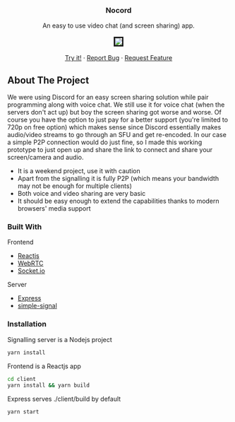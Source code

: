 <br />
<p align="center">
  <h3 align="center">Nocord</h3>

  <p align="center">
    An easy to use video chat (and screen sharing) app.
    <br />
    <br />
    <a href="https://nocord.yigit.host">
    <img src="https://i.imgur.com/PO1p6c1.jpg" border="3"></img>
    </a>
    <br />
    <br />
    <a href="https://nocord.yigit.host">Try it!</a>
    ·
    <a href="https://github.com/yalanyali/nocord/issues">Report Bug</a>
    ·
    <a href="https://github.com/yalanyali/nocord/issues">Request Feature</a>
  </p>
</p>


## About The Project

We were using Discord for an easy screen sharing solution while pair programming along with voice chat. We still use it for voice chat (when the servers don't act up) but boy the screen sharing got worse and worse. Of course you have the option to just pay for a better support (you're limited to 720p on free option) which makes sense since Discord essentially makes audio/video streams to go through an SFU and get re-encoded. In our case a simple P2P connection would do just fine, so I made this working prototype to just open up and share the link to connect and share your screen/camera and audio.

* It is a weekend project, use it with caution
* Apart from the signalling it is fully P2P (which means your bandwidth may not be enough for multiple clients)
* Both voice and video sharing are very basic
* It should be easy enough to extend the capabilities thanks to modern browsers' media support


### Built With

Frontend
* [Reactjs](https://reactjs.org/)
* [WebRTC](https://webrtc.org/)
* [Socket.io](https://socket.io/)

Server
* [Express](https://expressjs.com/)
* [simple-signal](https://github.com/t-mullen/simple-signal)

### Installation

Signalling server is a Nodejs project
```sh
yarn install
```
Frontend is a Reactjs app
```sh
cd client
yarn install && yarn build
```
Express serves ./client/build by default
```sh
yarn start
```
